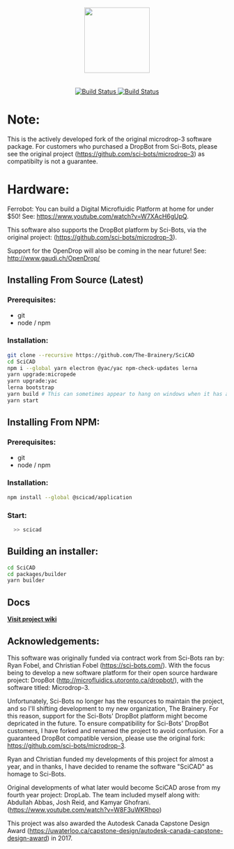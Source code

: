 <p align="center">
<br/>
<img src="https://raw.githubusercontent.com/The-Brainery/SciCAD/master/docs/logo.png" width=150 />
  <br/><br/>
  <br/>

<a href="https://travis-ci.org/The-Brainery/SciCAD">
    <img alt="Build Status" src="https://travis-ci.org/The-Brainery/SciCAD.svg?branch=master"/>
</a>
<a href="https://ci.appveyor.com/project/SciBots/SciCAD">
  <img alt="Build Status" src="https://ci.appveyor.com/api/projects/status/am9mpa48m038s7ec?svg=true"/>
</a>
</p>

# Note:

This is the actively developed fork of the original microdrop-3 software package. For customers who purchased a DropBot from Sci-Bots, please see the original project (https://github.com/sci-bots/microdrop-3) as compatibilty is not a guarantee.


# Hardware: 

Ferrobot: You can build a Digital Microfluidic Platform at home for under $50! See: https://www.youtube.com/watch?v=W7XAcH6gUpQ.

This software also supports the DropBot platform by Sci-Bots, via the original project: (https://github.com/sci-bots/microdrop-3). 

Support for the OpenDrop will also be coming in the near future! 
See: http://www.gaudi.ch/OpenDrop/

## Installing From Source (Latest)

### Prerequisites:
- git
- node / npm

### Installation:
```sh
git clone --recursive https://github.com/The-Brainery/SciCAD
cd SciCAD
npm i --global yarn electron @yac/yac npm-check-updates lerna
yarn upgrade:micropede
yarn upgrade:yac
lerna bootstrap
yarn build # This can sometimes appear to hang on windows when it has actually complected. Press <Enter> and/or Ctrl+C if it appears to have stalled for over 30s or so
yarn start
```

## Installing From NPM:

### Prerequisites:
- git
- node / npm

### Installation:
```sh
npm install --global @scicad/application
```

### Start:
```sh
  >> scicad
```

## Building an installer:

```sh
cd SciCAD
cd packages/builder
yarn builder
```

## Docs

**[Visit project wiki](https://github.com/The-Brainery/SciCAD/wiki)**

## Acknowledgements: 

This software was originally funded via contract work from Sci-Bots ran by: Ryan Fobel, and Christian Fobel
(https://sci-bots.com/). With the focus being to develop a new software platform for their open source hardware project: DropBot (http://microfluidics.utoronto.ca/dropbot/), with the software titled: Microdrop-3. 

Unfortunately, Sci-Bots no longer has the resources to maintain the project, and so I'll shifting development to my new organization, The Brainery. For this reason, support for the Sci-Bots' DropBot platform might become depricated in the future.
To ensure compatibility for Sci-Bots' DropBot customers, I have forked and renamed the project to avoid confusion. For a guaranteed DropBot compatible version, please use the original fork: https://github.com/sci-bots/microdrop-3. 

Ryan and Christian funded my developments of this project for almost a year, and in thanks, I have decided to rename the software "SciCAD" as homage to Sci-Bots.

Original developments of what later would become SciCAD arose from my fourth year project: DropLab. The team included myself along with: Abdullah Abbas, Josh Reid, and Kamyar Ghofrani.
(https://www.youtube.com/watch?v=W8F3uWKRhpo)

This project was also awarded the Autodesk Canada Capstone Design Award (https://uwaterloo.ca/capstone-design/autodesk-canada-capstone-design-award) in 2017.
